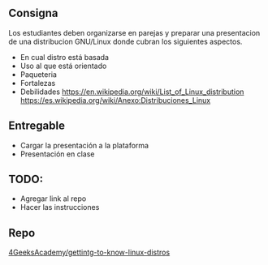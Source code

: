 ## Consigna

Los estudiantes deben organizarse en parejas y preparar una presentacion de una distribucion GNU/Linux donde cubran los siguientes aspectos.

- En cual distro está basada
- Uso al que está orientado
- Paqueteria
- Fortalezas
- Debilidades
https://en.wikipedia.org/wiki/List_of_Linux_distribution
https://es.wikipedia.org/wiki/Anexo:Distribuciones_Linux
## Entregable

- Cargar la presentación a la plataforma
- Presentación en clase

## TODO:

- Agregar link al repo
- Hacer las instrucciones

## Repo
[4GeeksAcademy/gettintg-to-know-linux-distros](https://github.com/4GeeksAcademy/gettintg-to-know-linux-distros)